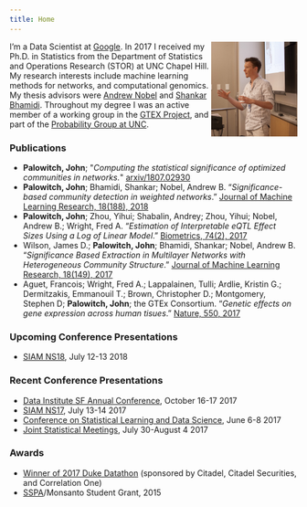 ```yaml
---
title: Home
---
```


<img src="me_presenting.jpeg" style="max-width:30%;min-width:120px;float:right;" alt="prez" />

I’m a Data Scientist at [Google](http://hooli.com/). In 2017 I received my Ph.D. in Statistics from the Department of Statistics and Operations Research (STOR) at UNC Chapel Hill. My research interests include machine learning methods for networks, and computational genomics. My thesis advisors were [Andrew Nobel](http://nobel.web.unc.edu/) and [Shankar Bhamidi](http://shankarbhamidi.web.unc.edu/). Throughout my degree I was an active member of a working group in the [GTEX Project](https://commonfund.nih.gov/GTEx), and part of the [Probability Group at UNC](http://probabilitygroup.web.unc.edu/).

### Publications

* __Palowitch, John__; "*Computing the statistical significance of optimized communities in networks.*" [arxiv/1807.02930](https://arxiv.org/abs/1807.02930)
* __Palowitch, John__; Bhamidi, Shankar; Nobel, Andrew B. “*Significance-based community detection in weighted networks*.” [Journal of Machine Learning Research, 18(188), 2018](http://www.jmlr.org/papers/v18/17-377.html)
* __Palowitch, John__; Zhou, Yihui; Shabalin, Andrey; Zhou, Yihui; Nobel, Andrew B.; Wright, Fred A. “*Estimation of Interpretable eQTL Effect Sizes Using a Log of Linear Model*.” [Biometrics, 74(2), 2017](https://onlinelibrary.wiley.com/doi/abs/10.1111/biom.12810)
* Wilson, James D.; __Palowitch, John__; Bhamidi, Shankar; Nobel, Andrew B. “*Significance Based Extraction in Multilayer Networks with Heterogeneous Community Structure*.” [Journal of Machine Learning Research, 18(149), 2017](http://www.jmlr.org/papers/v18/16-645.html)
* Aguet, Francois; Wright, Fred A.; Lappalainen, Tulli; Ardlie, Kristin G.; Dermitzakis, Emmanouil T.; Brown, Christopher D.; Montgomery, Stephen D; __Palowitch, John__; the GTEx Consortium. “*Genetic effects on gene expression across human tisues*.” [Nature, 550, 2017](https://www.nature.com/articles/nature24277)

### Upcoming Conference Presentations
* [SIAM NS18](https://www.siam.org/meetings/ns18/), July 12-13 2018

### Recent Conference Presentations

* [Data Institute SF Annual Conference](http://www.sfdatainstitute.org/conference.html), October 16-17 2017
* [SIAM NS17](http://www.siam.org/meetings/ns17/), July 13-14 2017
* [Conference on Statistical Learning and Data Science](http://www.unc.edu/~yfliu/sldm2016/index.html), June 6-8 2017
* [Joint Statistical Meetings](https://www.amstat.org/meetings/jsm/2016/), July 30-August 4 2017

### Awards

* [Winner of 2017 Duke Datathon](http://www.dailytarheel.com/article/2017/04/unc-team-wins-20000-and-a-chance-at-a-job-from-datathon) (sponsored by Citadel, Citadel Securities, and Correlation One)
* [SSPA](http://community.amstat.org/sspa/home)/Monsanto Student Grant, 2015
